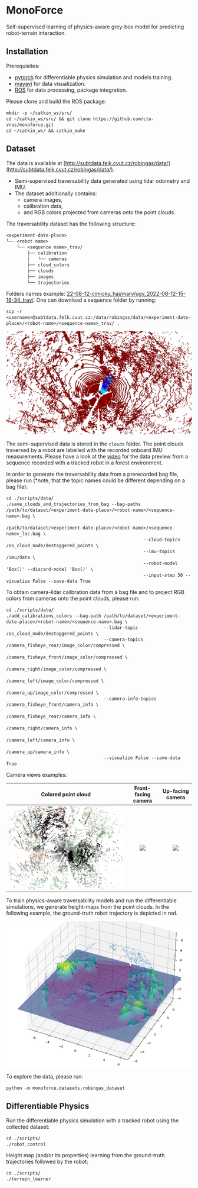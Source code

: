 # MonoForce
Self-supervised learning of physics-aware grey-box model for predicting robot-terrain interaction.

## Installation
Prerequisites:
- [pytorch](https://pytorch.org/) for differentiable physics simulation and models training.
- [mayavi](https://docs.enthought.com/mayavi/mayavi/) for data visualization.
- [ROS](http://wiki.ros.org/ROS/Installation) for data processing, package integration.

Please clone and build the ROS package:
```commandline
mkdir -p ~/catkin_ws/src/
cd ~/catkin_ws/src/ && git clone https://github.com/ctu-vras/monoforce.git
cd ~/catkin_ws/ && catkin_make
```

## Dataset
The data is available at 
[http://subtdata.felk.cvut.cz/robingas/data/](http://subtdata.felk.cvut.cz/robingas/data/).

- Semi-supervised traversability data generated using lidar odometry and IMU.
- The dataset additionally contains:
  - camera images,
  - calibration data,
  - and RGB colors projected from cameras onto the point clouds.

The traversability dataset has the following structure:
```commandline
<experiment-date-place>
└── <robot name>
    └── <sequence name>_trav/
        ├── calibration
        │   └── cameras
        ├── cloud_colors
        ├── clouds
        ├── images
        └── trajectories
```
Folders names example:
[22-08-12-cimicky_haj/marv/ugv_2022-08-12-15-18-34_trav/](http://subtdata.felk.cvut.cz/robingas/data/22-08-12-cimicky_haj/marv/ugv_2022-08-12-15-18-34_trav/).
One can download a sequence folder by running:
```commandline
scp -r <username>@subtdata.felk.cvut.cz:/data/robingas/data/<experiment-date-place>/<robot-name>/<sequence-name>_trav/ .
```

![](./docs/imgs/lidar_imu_trav.png)

The semi-supervised data is stored in the `clouds` folder.
The point clouds traversed by a robot are labelled with the recorded onboard IMU measurements.
Please have a look at the
[video](https://drive.google.com/file/d/1CmLwgTUFmKrMXm5hG5n1Bz0XBZqLNifc/view?usp=drive_link)
for the data preview from a sequence recorded with a tracked robot in a forest environment.

In order to generate the traversability data from a prerecorded bag file, please run
(*note, that the topic names could be different depending on a bag file):
```commandline
cd ./scripts/data/
./save_clouds_and_trajectories_from_bag --bag-paths /path/to/dataset/<experiment-date-place>/<robot-name>/<sequence-name>.bag \
                                                    /path/to/dataset/<experiment-date-place>/<robot-name>/<sequence-name>_loc.bag \
                                                    --cloud-topics /os_cloud_node/destaggered_points \
                                                    --imu-topics /imu/data \
                                                    --robot-model 'Box()' --discard-model 'Box()' \
                                                    --input-step 50 --visualize False --save-data True
```

To obtain camera-lidar calibration data from a bag file and to project RGB colors from cameras onto the point clouds,
please run:
```commandline
cd ./scripts/data/
./add_calibrations_colors --bag-path /path/to/dataset/<experiment-date-place>/<robot-name>/<sequence-name>.bag \
                                     --lidar-topic /os_cloud_node/destaggered_points \
                                     --camera-topics /camera_fisheye_rear/image_color/compressed \
                                                     /camera_fisheye_front/image_color/compressed \
                                                     /camera_right/image_color/compressed \
                                                     /camera_left/image_color/compressed \
                                                     /camera_up/image_color/compressed \
                                     --camera-info-topics /camera_fisheye_front/camera_info \
                                                         /camera_fisheye_rear/camera_info \
                                                         /camera_right/camera_info \
                                                         /camera_left/camera_info \
                                                         /camera_up/camera_info \
                                     --visualize False --save-data True
```

Camera views examples:

Colored point cloud            |            Front-facing camera            |        Up-facing camera        
:-----------------------------:|:-----------------------------------------:|:------------------------------:
![](./docs/imgs/rgb_cloud.png) | ![](./docs/imgs/camera_fisheye_front.png) | ![](./docs/imgs/camera_up.png)

To train physics-aware traversability models and run the differentiable simulations,
we generate height-maps from the point clouds. In the following example, the ground-truth robot trajectory is
depicted in red.

![](./docs/imgs/height_map.png)

To explore the data, please run:
```commandline
python -m monoforce.datasets.robingas_dataset
```

## Differentiable Physics
Run the differentiable physics simulation with a tracked robot using the collected dataset:
```commandline
cd ./scripts/
./robot_control
```

[//]: # (TODO: expand the documentation by introducing a training pipeline scheme.)
Height map (and/or its properties) learning from the ground-truth trajectories followed by the robot:
```commandline
cd ./scripts/
./terrain_learner
```